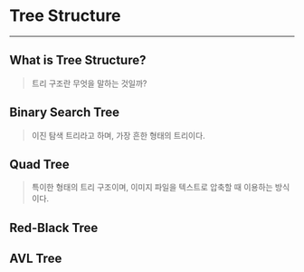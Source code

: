 # Tree Structure
---
## What is Tree Structure?
> 트리 구조란 무엇을 말하는 것일까?  
> 
## Binary Search Tree
> 이진 탐색 트리라고 하며, 가장 흔한 형태의 트리이다.  
## Quad Tree  
> 특이한 형태의 트리 구조이며, 이미지 파일을 텍스트로 압축할 때 이용하는 방식이다.  
## Red-Black Tree
## AVL Tree
